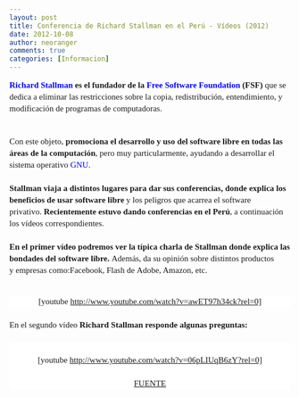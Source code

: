 ```yaml
---
layout: post
title: Conferencia de Richard Stallman en el Perú - Vídeos (2012)
date: 2012-10-08
author: neoranger
comments: true
categories: [Informacion]
---
```

<b style="background-color:white;font-family:'Droid Sans';font-size:15px;line-height:21px;"><a href="http://adfoc.us/serve/sitelinks/?id=54593&amp;url=http://es.wikipedia.org/wiki/Richard_Stallman" style="border:none;color:blue;text-decoration:none;" target="_blank">Richard Stallman</a> es el fundador de la <a href="http://adfoc.us/serve/sitelinks/?id=54593&amp;url=http://es.wikipedia.org/wiki/Free_Software_Foundation" style="border:none;color:blue;text-decoration:none;" target="_blank">Free Software Foundation</a> (FSF)</b><span style="background-color:white;font-family:'Droid Sans';font-size:15px;line-height:21px;"> que se dedica a eliminar las restricciones sobre la copia, redistribución, entendimiento, y modificación de programas de </span><span style="background-color:white;font-family:'Droid Sans';font-size:15px;line-height:21px;">computadoras</span><span style="background-color:white;font-family:'Droid Sans';font-size:15px;line-height:21px;">.</span><br /><br /><br style="background-color:white;font-family:'Droid Sans';font-size:15px;line-height:21px;" /><span style="background-color:white;font-family:'Droid Sans';font-size:15px;line-height:21px;">Con este objeto, </span><b style="background-color:white;font-family:'Droid Sans';font-size:15px;line-height:21px;">promociona el desarrollo y uso del software libre en todas las áreas de la computación</b><span style="background-color:white;font-family:'Droid Sans';font-size:15px;line-height:21px;">, pero muy particularmente, ayudando a desarrollar el sistema operativo </span><a href="http://adfoc.us/serve/sitelinks/?id=54593&amp;url=http://es.wikipedia.org/wiki/GNU" style="background-color:white;border:none;color:blue;font-family:'Droid Sans';font-size:15px;line-height:21px;text-decoration:none;" target="_blank">GNU</a><span style="background-color:white;font-family:'Droid Sans';font-size:15px;line-height:21px;">.</span><br /><br style="background-color:white;font-family:'Droid Sans';font-size:15px;line-height:21px;" /><a href="http://adfoc.us/serve/sitelinks/?id=54593&amp;url=" name="more" style="background-color:white;border:none;color:blue;font-family:'Droid Sans';font-size:15px;line-height:21px;text-decoration:none;"></a><b style="background-color:white;font-family:'Droid Sans';font-size:15px;line-height:21px;">Stallman viaja a distintos lugares para dar sus conferencias, donde explica los beneficios de usar software libre</b><span style="background-color:white;font-family:'Droid Sans';font-size:15px;line-height:21px;"> y los peligros que acarrea el software privativo. </span><b style="background-color:white;font-family:'Droid Sans';font-size:15px;line-height:21px;">Recientemente estuvo dando conferencias en el Perú</b><span style="background-color:white;font-family:'Droid Sans';font-size:15px;line-height:21px;">, a continuación los vídeos correspondientes.</span><br /><br style="background-color:white;font-family:'Droid Sans';font-size:15px;line-height:21px;" /><b style="background-color:white;font-family:'Droid Sans';font-size:15px;line-height:21px;">En el primer vídeo podremos ver la típica charla de Stallman donde explica las bondades del software libre.</b><span style="background-color:white;font-family:'Droid Sans';font-size:15px;line-height:21px;"> Además, da su opinión sobre distintos productos y </span><span style="background-color:white;font-family:'Droid Sans';font-size:15px;line-height:21px;">empresas</span><span style="background-color:white;font-family:'Droid Sans';font-size:15px;line-height:21px;"> como:</span><span style="background-color:white;font-family:'Droid Sans';font-size:15px;line-height:21px;">Facebook</span><span style="background-color:white;font-family:'Droid Sans';font-size:15px;line-height:21px;">, Flash de </span><span style="background-color:white;font-family:'Droid Sans';font-size:15px;line-height:21px;">Adobe</span><span style="background-color:white;font-family:'Droid Sans';font-size:15px;line-height:21px;">, Amazon, etc.</span><br /><br style="background-color:white;font-family:'Droid Sans';font-size:15px;line-height:21px;" /><div style="background-color:white;font-family:'Droid Sans';font-size:15px;line-height:21px;text-align:center;">[youtube http://www.youtube.com/watch?v=awET97h34ck?rel=0]</div><br style="background-color:white;font-family:'Droid Sans';font-size:15px;line-height:21px;" /><span style="background-color:white;font-family:'Droid Sans';font-size:15px;line-height:21px;">En el segundo vídeo </span><b style="background-color:white;font-family:'Droid Sans';font-size:15px;line-height:21px;">Richard Stallman responde algunas preguntas:</b><br /><br style="background-color:white;font-family:'Droid Sans';font-size:15px;line-height:21px;" /><div style="background-color:white;font-family:'Droid Sans';font-size:15px;line-height:21px;text-align:center;"><br /></div><div style="background-color:white;font-family:'Droid Sans';font-size:15px;line-height:21px;text-align:center;">[youtube http://www.youtube.com/watch?v=06pLIUqB6zY?rel=0]</div><div style="background-color:white;font-family:'Droid Sans';font-size:15px;line-height:21px;text-align:center;"><br /></div><div style="background-color:white;font-family:'Droid Sans';font-size:15px;line-height:21px;text-align:center;"><a href="http://www.ubuntronics.com/2012/10/conferencia-de-richard-stallman-en-el.html" target="_blank">FUENTE</a></div>
